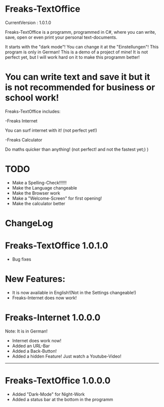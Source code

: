 # Freaks-TextOffice
CurrentVersion : 1.0.1.0

Freaks-TextOffice is a programm, programmed in C#, where you can write, save, open or even print your personal text-documents.

It starts with the "dark mode"! You can change it at the "Einstellungen"!
This program is only in German!
This is a demo of a project of mine!
It is not perfect yet, but I will work hard on it to make this programm better!

# You can write text and save it but it is not recommended for business or school work!

Freaks-TextOffice includes: 

-Freaks Internet 

You can surf internet with it! (not perfect yet!)

-Freaks Calculator 

Do maths quicker than anything! (not perfect! and not the fastest yet;) )


# TODO
- Make a Spelling-Check!!!!!!
- Make the Language changeable
- Make the Browser work
- Make a "Welcome-Screen" for first opening!
- Make the calculator better

# ChangeLog

# Freaks-TextOffice 1.0.1.0
- Bug fixes

# New Features:
- It is now available in English!(Not in the Settings changeable!)
- Freaks-Internet does now work!

# Freaks-Internet 1.0.0.0
Note: It is in German!
- Internet does work now!
- Added an URL-Bar
- Added a Back-Button!
- Added a hidden Feature! Just watch a Youtube-Video!

________________________________________________________________________________________________________________________________________

# Freaks-TextOffice 1.0.0.0
- Added "Dark-Mode" for Night-Work
- Added a status bar at the bottom in the programm
